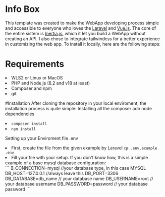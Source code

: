 # Info Box
This template was created to make the WebApp developing process simple and accessible to everyone who loves the [Laravel]([url](https://laravel.com/)) and [Vue.js]([url](https://vuejs.org/)). 
The core of the entire sistem is [Inertia.js]([url](https://inertiajs.com/)), which it let you build a WebApp without creating an API. I also chose to integrate tailwindcss for a better experience in customizing the web app. To install it locally, here are the following steps:

# Requirements
<li>WLS2 or Linux or MacOS</li>
<li>PHP and Node.js (8.2 and v18 at least)</li>
<li>Composer and npm</li>
<li>git</li>

#Installation
After cloning the repository in your local enviroment, the installation process is quite simple:
Installing all the composer adn node dependencies
<li><code>composer install</code></li>
<li><code>npm install</code></li>

Setting up your Enviroment file .env
<li>First, create the file from the given example by Laravel <code>cp .env.example .env</code></li>
<li>
    Fill your file with your setup. If you don't know how, this is a simple example of a base mysql database configuration:
    <br />
    ```
    B_CONNECTION=mysql  //your database type, in this case MYSQL 
    DB_HOST=127.0.0.1  //always leave this
    DB_PORT=3306
    DB_DATABASE=db_name // your database name
    DB_USERNAME=root // your database username
    DB_PASSWORD=password // your database password</code>
    ```
</li>
